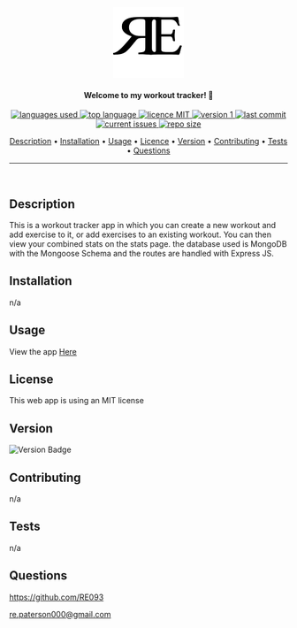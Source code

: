   <br>
  <div align="center">
  <a href="https://github.com/RE093"><img src="./assets/RE.png" height="128" width="128" alt="RE"></a>
  </div>
</h1>

<h4 align="center">Welcome to my workout tracker! 👋</h4>

<p align="center">
    <a href="#">
    <img src="https://img.shields.io/github/languages/count/RE093/HW17_RPaterson_MU_WorkoutTracker"
         alt="languages used">
    <a href="#">
    <img src="https://img.shields.io/github/languages/top/RE093/HW17_RPaterson_MU_WorkoutTracker"
         alt="top language">
    <a href="#">
    <img src="https://img.shields.io/badge/license-mit-blue"
         alt="licence MIT">
    <a href="#">
    <img src="https://img.shields.io/badge/version-1.0-red"
         alt="version 1">
        <a href="#">
    <img src="https://img.shields.io/github/last-commit/RE093/HW17_RPaterson_MU_WorkoutTracker"
         alt="last commit">
        <a href="#">
    <img src="https://img.shields.io/github/issues-raw/RE093/HW17_RPaterson_MU_WorkoutTracker"
         alt="current issues">
        <a href="#">
    <img src="https://img.shields.io/github/repo-size/RE093/HW17_RPaterson_MU_WorkoutTracker"
         alt="repo size">
</p>
      
<p align="center">
  <a href="#Description">Description</a> •
  <a href="#Installation">Installation</a> •
  <a href="#Usage">Usage</a> •
  <a href="#Licence">Licence</a> •
  <a href="#Version">Version</a> •
  <a href="#Contributing">Contributing</a> •
  <a href="#Tests">Tests</a> •
  <a href="#Questions">Questions</a>
</p>

<hr>
<br>

## Description

This is a workout tracker app in which you can create a new workout and add exercise to it, or add exercises to an existing workout. You can then view your combined stats on the stats page. the database used is MongoDB with the Mongoose Schema and the routes are handled with Express JS. 

## Installation

n/a

## Usage

View the app <a href="https://fierce-eyrie-07168.herokuapp.com/">Here</a>

## License

This web app is  using an MIT license

## Version

![Version Badge](https://img.shields.io/badge/version-1.0-red)

## Contributing

n/a

## Tests

n/a

## Questions

https://github.com/RE093

re.paterson000@gmail.com
